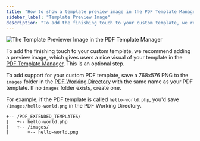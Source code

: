 ```yaml
---
title: "How to show a template preview image in the PDF Template Manager"
sidebar_label: "Template Preview Image"
description: "To add the finishing touch to your custom template, we recommend adding preview image which gives users a nice visual of your template in the PDF Template Manager."
---
```


![The Template Previewer Image in the PDF Template Manager](https://resources.gravitypdf.com/uploads/2017/03/details-page-delete.png)

To add the finishing touch to your custom template, we recommend adding a preview image, which gives users a nice visual of your template in the [PDF Template Manager](pdf-template-manager.md). This is an optional step.

To add support for your custom PDF template, save a 768x576 PNG to the `images` folder in the [PDF Working Directory](first-custom-pdf.md#working-directory) with the same name as your PDF template. If no `images` folder exists, create one. 

For example, if the PDF template is called `hello-world.php`, you'd save `/images/hello-world.png` in the PDF Working Directory.

    +-- /PDF_EXTENDED_TEMPLATES/
    |   +-- hello-world.php
    |   +-- /images/
    |       +-- hello-world.png